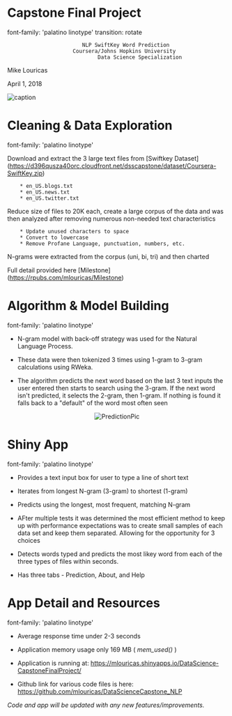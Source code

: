 <style>

/* slide titles */
.section .reveal .state-background {
background: white;
}
.section .reveal p {
font-family: Palatino Linotype;
color: rgb(57, 64, 71);
text-align:right; width:100%;
line-height: 0.1em;
#margin-top: 70px;
}
.section .reveal h1, .section .reveal h2, .section {
font-family: Palatino Linotype;
color: rgb(8, 38, 73);
margin-top: 50px;
}
.reveal pre code {
	font-family: Palatino Linotype;
  background-color: white;
  color: rgb(6, 114, 91);
  font-size: 30px;
  font-weight: bold
  #position: fixed; top: 90%;
  #text-align:center; width:100%;
  }
.reveal h3 { 
  font-size: 65px;
  color: rgb(57, 64, 71)  ;
}

/* heading for slides with two hashes ## */
.reveal .slides section .slideContent h2 {
   font-family: Palatino Linotype;
   font-size: 37px;;
   color: rgb(57, 64, 71);
}

/* ordered and unordered list styles */
.reveal ul, 
.reveal ol {
    font-family: Palatino Linotype;
    font-size: 34px;
    color: rgb(57, 64, 71);
    list-style-type: square;
  
  .reveal h1, .reveal h2, .reveal h3 {
  word-wrap: normal;
  -moz-hyphens: none;
  }

</style>
Capstone Final Project 
======================================================== 
font-family: 'palatino linotype'
transition: rotate


                            NLP SwiftKey Word Prediction
                         Coursera/Johns Hopkins University 
                                 Data Science Specialization
        

Mike Louricas  

April 1, 2018

![caption](Logos/logos.png)


Cleaning & Data Exploration
========================================================
font-family: 'palatino linotype'

Download and extract the 3 large text files from [Swiftkey Dataset] (https://d396qusza40orc.cloudfront.net/dsscapstone/dataset/Coursera-SwiftKey.zip)

        * en_US.blogs.txt
        * en_US.news.txt
        * en_US.twitter.txt

Reduce size of files to 20K each, create a large corpus of the data and was then analyzed after removing numerous non-needed text characteristics

        * Update unused characters to space
        * Convert to lowercase
        * Remove Profane Language, punctuation, numbers, etc. 

N-grams were extracted from the corpus (uni, bi, tri) and then charted

Full detail provided here [Milestone] (https://rpubs.com/mlouricas/Milestone)

Algorithm & Model Building
========================================================
font-family: 'palatino linotype'

* N-gram model with back-off strategy was used for the Natural Language Process.  

* These data were then tokenized 3 times using 1-gram to 3-gram calculations using RWeka.

* The algorithm predicts the next word based on the last 3 text inputs the user entered then starts to search using the 3-gram.  If the next word isn't predicted, it selects the 2-gram, then 1-gram.  If nothing is found it falls back to a "default" of the word most often seen

<center>

![PredictionPic](Logos/Ngram.png)

</center>

Shiny App
========================================================
font-family: 'palatino linotype'

- Provides a text input box for user to type a line of short text

- Iterates from longest N-gram (3-gram) to shortest (1-gram)

- Predicts using the longest, most frequent, matching N-gram

- AFter multiple tests it was determined the most efficient method to keep up with performance expectations was to create small samples of each data set and keep them separated.  Allowing for the opportunity for 3 choices

- Detects words typed and predicts the most likey word from each of the three types of files within seconds.

- Has three tabs - Prediction, About, and Help

App Detail and Resources
========================================================
font-family: 'palatino linotype'
- Average response time under 2-3 seconds

- Application memory usage only 169 MB ( *mem_used()* )

- Application is running at: https://mlouricas.shinyapps.io/DataScience-CapstoneFinalProject/

- Github link for various code files is here: https://github.com/mlouricas/DataScienceCapstone_NLP 

*Code and app will be updated with any new features/improvements.*


